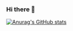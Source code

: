 ### Hi there 👋
[![Anurag's GitHub stats](https://github-readme-stats.vercel.app/api?username=bearfrommars&count_private=true)](https://github.com/anuraghazra/github-readme-stats)

<!--
**BearFromMars/BearFromMars** is a ✨ _special_ ✨ repository because its `README.md` (this file) appears on your GitHub profile.

Here are some ideas to get you started:

- 🔭 I’m currently working on ...
- 🌱 I’m currently learning ...
- 👯 I’m looking to collaborate on ...
- 🤔 I’m looking for help with ...
- 💬 Ask me about ...
- 📫 How to reach me: ...
- 😄 Pronouns: ...
- ⚡ Fun fact: ...
-->
